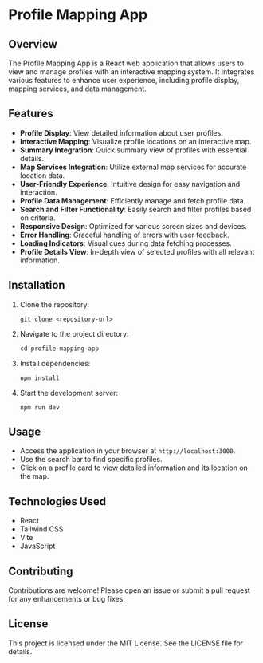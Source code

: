 # Profile Mapping App

## Overview
The Profile Mapping App is a React web application that allows users to view and manage profiles with an interactive mapping system. It integrates various features to enhance user experience, including profile display, mapping services, and data management.

## Features
- **Profile Display**: View detailed information about user profiles.
- **Interactive Mapping**: Visualize profile locations on an interactive map.
- **Summary Integration**: Quick summary view of profiles with essential details.
- **Map Services Integration**: Utilize external map services for accurate location data.
- **User-Friendly Experience**: Intuitive design for easy navigation and interaction.
- **Profile Data Management**: Efficiently manage and fetch profile data.
- **Search and Filter Functionality**: Easily search and filter profiles based on criteria.
- **Responsive Design**: Optimized for various screen sizes and devices.
- **Error Handling**: Graceful handling of errors with user feedback.
- **Loading Indicators**: Visual cues during data fetching processes.
- **Profile Details View**: In-depth view of selected profiles with all relevant information.

## Installation
1. Clone the repository:
   ```
   git clone <repository-url>
   ```
2. Navigate to the project directory:
   ```
   cd profile-mapping-app
   ```
3. Install dependencies:
   ```
   npm install
   ```
4. Start the development server:
   ```
   npm run dev
   ```

## Usage
- Access the application in your browser at `http://localhost:3000`.
- Use the search bar to find specific profiles.
- Click on a profile card to view detailed information and its location on the map.

## Technologies Used
- React
- Tailwind CSS
- Vite
- JavaScript

## Contributing
Contributions are welcome! Please open an issue or submit a pull request for any enhancements or bug fixes.

## License
This project is licensed under the MIT License. See the LICENSE file for details.